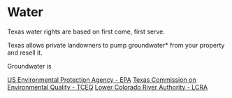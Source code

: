 # Water

Texas water rights are based on first come, first serve.

Texas allows private landowners to pump groundwater* from your property and resell it.

Groundwater is

[US Environmental Protection Agency - EPA](https://www.epa.gov)
[Texas Commission on Environmental Quality - TCEQ](https://www.tceq.texas.gov)
[Lower Colorado River Authority - LCRA](https://www.lcra.org)

